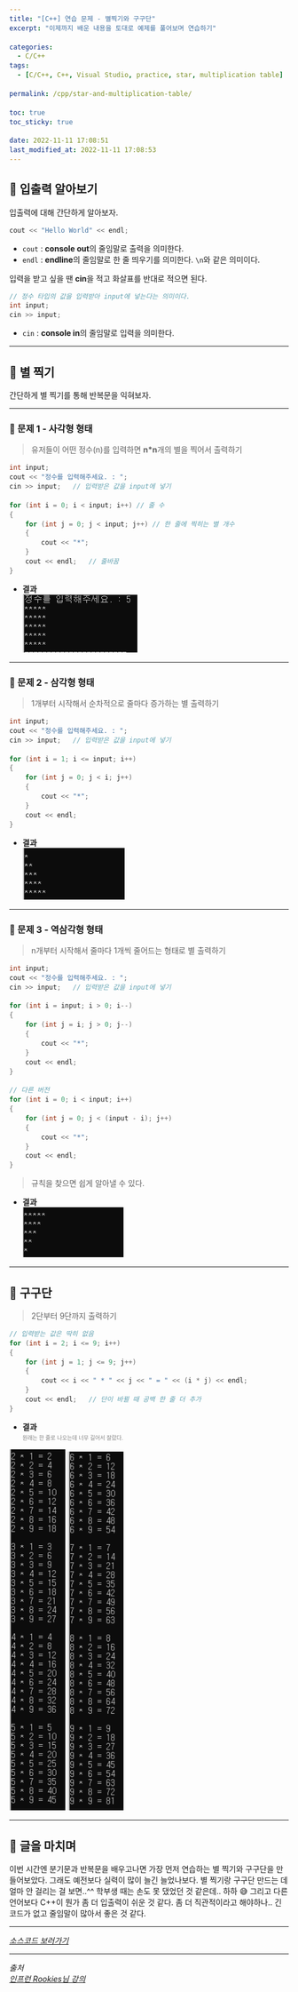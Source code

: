 ```yaml
---
title: "[C++] 연습 문제 - 별찍기와 구구단"
excerpt: "이제까지 배운 내용을 토대로 예제를 풀어보며 연습하기"

categories:
  - C/C++
tags:
  - [C/C++, C++, Visual Studio, practice, star, multiplication table]

permalink: /cpp/star-and-multiplication-table/

toc: true
toc_sticky: true

date: 2022-11-11 17:08:51
last_modified_at: 2022-11-11 17:08:53
---
```


## 👻 입출력 알아보기
입출력에 대해 간단하게 알아보자.

```c++
cout << "Hello World" << endl;
```

- ``` cout ``` : **console out**의 줄임말로 출력을 의미한다.
- ``` endl ``` : **endline**의 줄임말로 한 줄 띄우기를 의미한다.  ``` \n ```와 같은 의미이다.

입력을 받고 싶을 땐 **cin**을 적고 화살표를 반대로 적으면 된다.

```c++
// 정수 타입의 값을 입력받아 input에 넣는다는 의미이다.
int input;
cin >> input;
```

- ``` cin ``` : **console in**의 줄임말로 입력을 의미한다.

***

## 👻 별 찍기
간단하게 별 찍기를 통해 반복문을 익혀보자.

***

### 🌱 문제 1 - 사각형 형태
> 유저들이 어떤 정수(n)를 입력하면 **n*n**개의 별을 찍어서 출력하기

```c++
int input;
cout << "정수를 입력해주세요. : ";
cin >> input;   // 입력받은 값을 input에 넣기

for (int i = 0; i < input; i++) // 줄 수
{
    for (int j = 0; j < input; j++) // 한 줄에 찍히는 별 개수
    {
        cout << "*";
    }
    cout << endl;   // 줄바꿈
}
```

- **결과**   
![Alt Text](/assets/images/posts_img/basics/cpp/flow-control/practice/star-and-multiplication-table/star.PNG)   

***

### 🌱 문제 2 - 삼각형 형태
> 1개부터 시작해서 순차적으로 줄마다 증가하는 별 출력하기

```c++
int input;
cout << "정수를 입력해주세요. : ";
cin >> input;   // 입력받은 값을 input에 넣기

for (int i = 1; i <= input; i++)
{
    for (int j = 0; j < i; j++)
    {
        cout << "*";
    }
    cout << endl;
}
```

- **결과**   
![Alt Text](/assets/images/posts_img/basics/cpp/flow-control/practice/star-and-multiplication-table/star2.PNG)   

***

### 🌱 문제 3 - 역삼각형 형태
> n개부터 시작해서 줄마다 1개씩 줄어드는 형태로 별 출력하기   

```c++
int input;
cout << "정수를 입력해주세요. : ";
cin >> input;   // 입력받은 값을 input에 넣기

for (int i = input; i > 0; i--)
{
    for (int j = i; j > 0; j--)
    {
        cout << "*";
    }
    cout << endl;
}

// 다른 버전
for (int i = 0; i < input; i++)
{
    for (int j = 0; j < (input - i); j++)
    {
        cout << "*";
    }
    cout << endl;
}
```

> 규칙을 찾으면 쉽게 알아낼 수 있다.

- **결과**   
![Alt Text](/assets/images/posts_img/basics/cpp/flow-control/practice/star-and-multiplication-table/star3.PNG)   

***

## 👻 구구단
> 2단부터 9단까지 출력하기

```c++
// 입력받는 값은 딱히 없음
for (int i = 2; i <= 9; i++)
{
    for (int j = 1; j <= 9; j++)
    {
        cout << i << " * " << j << " = " << (i * j) << endl;
    }
    cout << endl;   // 단이 바뀔 때 공백 한 줄 더 추가
}
```

- **결과**   
<span style="font-size: 0.7em; color: gray;">원래는 한 줄로 나오는데 너무 길어서 잘랐다.</span>   
<img src="/assets/images/posts_img/basics/cpp/flow-control/practice/star-and-multiplication-table/multiple.PNG" width="20%">
<img src="/assets/images/posts_img/basics/cpp/flow-control/practice/star-and-multiplication-table/multiple2.PNG" width="20%">

***

## 👻 글을 마치며
이번 시간엔 분기문과 반복문을 배우고나면 가장 먼저 연습하는 별 찍기와 구구단을 만들어보았다. 그래도 예전보다 실력이 많이 늘긴 늘었나보다. 별 찍기랑 구구단 만드는 데 얼마 안 걸리는 걸 보면..^^ 학부생 때는 손도 못 댔었던 것 같은데.. 하하 😅 그리고 다른 언어보다 C++이 뭔가 좀 더 입출력이 쉬운 것 같다. 좀 더 직관적이라고 해야하나.. 긴 코드가 없고 줄임말이 많아서 좋은 것 같다.

***

_[소스코드 보러가기](https://github.com/choi-dan-di/study_cpp/tree/main/flow-control/practice/star-and-multiplication-table)_

***

_출처_   
_[인프런 Rookies님 강의](https://inf.run/bje8)_   